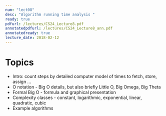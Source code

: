 ```yaml
---
num: "lect08"
desc: "Algorithm running time analysis "
ready: true
pdfurl: /lectures/CS24_Lecture8.pdf
annotatedpdfurl: /lectures/CS24_Lecture8_ann.pdf
annotatedready: true
lecture_date: 2018-02-12
---
```


# Topics

* Intro: count steps by detailed computer model of times to fetch, store, assign …
* O notation - Big O details, but also briefly Little O, Big Omega, Big Theta
* Formal Big O - formula and graphical presentation
* Complexity classes - constant, logarithmic, exponential, linear, quadratic, cubic
* Example algorithms
